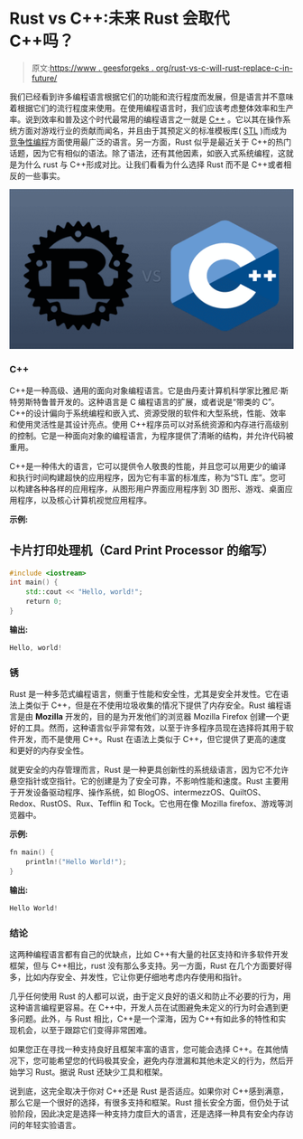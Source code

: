 # Rust vs C++:未来 Rust 会取代 C++吗？

> 原文:[https://www . geesforgeks . org/rust-vs-c-will-rust-replace-c-in-future/](https://www.geeksforgeeks.org/rust-vs-c-will-rust-replace-c-in-future/)

我们已经看到许多编程语言根据它们的功能和流行程度而发展，但是语言并不意味着根据它们的流行程度来使用。在使用编程语言时，我们应该考虑整体效率和生产率。说到效率和普及这个时代最常用的编程语言之一就是 [C++](https://www.geeksforgeeks.org/c-plus-plus/) 。它以其在操作系统方面对游戏行业的贡献而闻名，并且由于其预定义的标准模板库( [STL](https://www.geeksforgeeks.org/the-c-standard-template-library-stl/) )而成为[竞争性编程](https://www.geeksforgeeks.org/how-to-begin-with-competitive-programming/)方面使用最广泛的语言。另一方面，Rust 似乎是最近关于 C++的热门话题，因为它有相似的语法。除了语法，还有其他因素，如嵌入式系统编程，这就是为什么 rust 与 C++形成对比。让我们看看为什么选择 Rust 而不是 C++或者相反的一些事实。

![rust-vs-c++](img/1267b6e496ca791198ae39d027a87909.png)

### C++

C++是一种高级、通用的面向对象编程语言。它是由丹麦计算机科学家比雅尼·斯特劳斯特鲁普开发的。这种语言是 C 编程语言的扩展，或者说是“带类的 C”。C++的设计偏向于系统编程和嵌入式、资源受限的软件和大型系统，性能、效率和使用灵活性是其设计亮点。使用 C++程序员可以对系统资源和内存进行高级别的控制。它是一种面向对象的编程语言，为程序提供了清晰的结构，并允许代码被重用。

C++是一种伟大的语言，它可以提供令人敬畏的性能，并且您可以用更少的编译和执行时间构建超快的应用程序，因为它有丰富的标准库，称为“STL 库”。您可以构建各种各样的应用程序，从图形用户界面应用程序到 3D 图形、游戏、桌面应用程序，以及核心计算机视觉应用程序。

**示例:**

## 卡片打印处理机（Card Print Processor 的缩写）

```cpp
#include <iostream>
int main() {
    std::cout << "Hello, world!";
    return 0;
}
```

**输出:**

```cpp
Hello, world!
```

### 锈

Rust 是一种多范式编程语言，侧重于性能和安全性，尤其是安全并发性。它在语法上类似于 C++，但是在不使用垃圾收集的情况下提供了内存安全。Rust 编程语言是由 **Mozilla** 开发的，目的是为开发他们的浏览器 Mozilla Firefox 创建一个更好的工具。然而，这种语言似乎非常有效，以至于许多程序员现在选择将其用于软件开发，而不是使用 C++。Rust 在语法上类似于 C++，但它提供了更高的速度和更好的内存安全性。

就更安全的内存管理而言，Rust 是一种更具创新性的系统级语言，因为它不允许悬空指针或空指针。它的创建是为了安全可靠，不影响性能和速度。Rust 主要用于开发设备驱动程序、操作系统，如 BlogOS、intermezzOS、QuiltOS、Redox、RustOS、Rux、Tefflin 和 Tock。它也用在像 Mozilla firefox、游戏等浏览器中。

**示例:**

```cpp
fn main() {
    println!("Hello World!");
}
```

**输出:**

```cpp
Hello World!
```

### 结论

这两种编程语言都有自己的优缺点，比如 C++有大量的社区支持和许多软件开发框架，但与 C++相比，rust 没有那么多支持。另一方面，Rust 在几个方面要好得多，比如内存安全、并发性，它让你更仔细地考虑内存使用和指针。

几乎任何使用 Rust 的人都可以说，由于定义良好的语义和防止不必要的行为，用这种语言编程更容易。在 C++中，开发人员在试图避免未定义的行为时会遇到更多问题。此外，与 Rust 相比，C++是一个深海，因为 C++有如此多的特性和实现机会，以至于跟踪它们变得非常困难。

如果您正在寻找一种支持良好且框架丰富的语言，您可能会选择 C++。在其他情况下，您可能希望您的代码极其安全，避免内存泄漏和其他未定义的行为，然后开始学习 Rust。据说 Rust 还缺少工具和框架。

说到底，这完全取决于你对 C++还是 Rust 是否适应。如果你对 C++感到满意，那么它是一个很好的选择，有很多支持和框架。Rust 擅长安全方面，但仍处于试验阶段，因此决定是选择一种支持力度巨大的语言，还是选择一种具有安全内存访问的年轻实验语言。